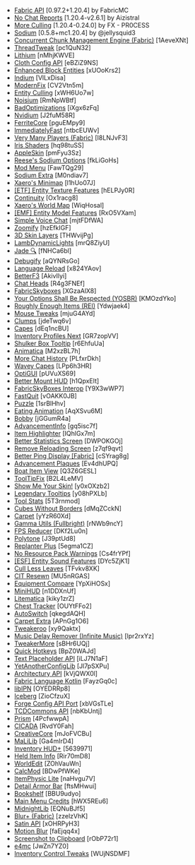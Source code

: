 - [Fabric API](https://modrinth.com/mod/P7dR8mSH) [0.97.2+1.20.4] by FabricMC
- [No Chat Reports](https://modrinth.com/mod/qQyHxfxd) [1.20.4-v2.6.1] by Aizistral
- [More Culling](https://modrinth.com/mod/51shyZVL) [1.20.4-0.24.0] by FX - PR0CESS
- [Sodium](https://modrinth.com/mod/AANobbMI) [0.5.8+mc1.20.4] by @jellysquid3
- [Concurrent Chunk Management Engine (Fabric)](https://modrinth.com/mod/VSNURh3q) [1AeveXNt]
- [ThreadTweak](https://modrinth.com/mod/vSEH1ERy) [pc1QuN32]
- [Lithium](https://modrinth.com/mod/gvQqBUqZ) [nMhjKWVE]
- [Cloth Config API](https://modrinth.com/mod/9s6osm5g) [eBZiZ9NS]
- [Enhanced Block Entities](https://modrinth.com/mod/OVuFYfre) [xUOoKrs2]
- [Indium](https://modrinth.com/mod/Orvt0mRa) [VlLxDisa]
- [ModernFix](https://modrinth.com/mod/nmDcB62a) [CV2Vtn5m]
- [Entity Culling](https://modrinth.com/mod/NNAgCjsB) [xWH6Uo7w]
- [Noisium](https://modrinth.com/mod/KuNKN7d2) [RmNpWBtf]
- [BadOptimizations](https://modrinth.com/mod/g96Z4WVZ) [iXgx6zFq]
- [Nvidium](https://modrinth.com/mod/SfMw2IZN) [J2fuM58R]
- [FerriteCore](https://modrinth.com/mod/uXXizFIs) [pguEMpy9]
- [ImmediatelyFast](https://modrinth.com/mod/5ZwdcRci) [ntbcEUWv]
- [Very Many Players (Fabric)](https://modrinth.com/mod/wnEe9KBa) [I8LNJvF3]
- [Iris Shaders](https://modrinth.com/mod/YL57xq9U) [hq98tuSS]
- [AppleSkin](https://modrinth.com/mod/EsAfCjCV) [pmFyu3Sz]
- [Reese's Sodium Options](https://modrinth.com/mod/Bh37bMuy) [fkLiGoHs]
- [Mod Menu](https://modrinth.com/mod/mOgUt4GM) [FawTQg29]
- [Sodium Extra](https://modrinth.com/mod/PtjYWJkn) [M0ndiav7]
- [Xaero's Minimap](https://modrinth.com/mod/1bokaNcj) [l1hUo07J]
- [[ETF] Entity Texture Features](https://modrinth.com/mod/BVzZfTc1) [hELPJy0R]
- [Continuity](https://modrinth.com/mod/1IjD5062) [Ox1racg8]
- [Xaero's World Map](https://modrinth.com/mod/NcUtCpym) [WiqHosal]
- [[EMF] Entity Model Features](https://modrinth.com/mod/4I1XuqiY) [RxO5VXam]
- [Simple Voice Chat](https://modrinth.com/mod/9eGKb6K1) [mjtFDfWA]
- [Zoomify](https://modrinth.com/mod/w7ThoJFB) [hzEfkIGF]
- [3D Skin Layers](https://modrinth.com/mod/zV5r3pPn) [THWvijPg]
- [LambDynamicLights](https://modrinth.com/mod/yBW8D80W) [mrQ8ZiyU]
- [Jade 🔍](https://modrinth.com/mod/nvQzSEkH) [fNHCa6bl]
- [Debugify](https://modrinth.com/mod/QwxR6Gcd) [aQYNRsGo]
- [Language Reload](https://modrinth.com/mod/uLbm7CG6) [x824YAov]
- [BetterF3](https://modrinth.com/mod/8shC1gFX) [AkivIlyi]
- [Chat Heads](https://modrinth.com/mod/Wb5oqrBJ) [R4g3FNEf]
- [FabricSkyboxes](https://modrinth.com/mod/YBz7DOs8) [XGzaAlX8]
- [Your Options Shall Be Respected (YOSBR)](https://modrinth.com/mod/WwbubTsV) [KMOzdYko]
- [Roughly Enough Items (REI)](https://modrinth.com/mod/nfn13YXA) [Ydwjaek4]
- [Mouse Tweaks](https://modrinth.com/mod/aC3cM3Vq) [mjuG4AYd]
- [Clumps](https://modrinth.com/mod/Wnxd13zP) [jdeTwq6v]
- [Capes](https://modrinth.com/mod/89Wsn8GD) [dEq1ncBU]
- [Inventory Profiles Next](https://modrinth.com/mod/O7RBXm3n) [GR7zopVV]
- [Shulker Box Tooltip](https://modrinth.com/mod/2M01OLQq) [r6EhfuUa]
- [Animatica](https://modrinth.com/mod/PRN43VSY) [M2xzBL7h]
- [More Chat History](https://modrinth.com/mod/8qkXwOnk) [PLfxrDkh]
- [Wavey Capes](https://modrinth.com/mod/kYuIpRLv) [LPp6h3HR]
- [OptiGUI](https://modrinth.com/mod/JuksLGBQ) [pUVuXS69]
- [Better Mount HUD](https://modrinth.com/mod/kqJFAPU9) [h1QpxElt]
- [FabricSkyBoxes Interop](https://modrinth.com/mod/HpdHOPOp) [Y9X3wWP7]
- [FastQuit](https://modrinth.com/mod/x1hIzbuY) [vOAKK0JB]
- [Puzzle](https://modrinth.com/mod/3IuO68q1) [1srBlHhv]
- [Eating Animation](https://modrinth.com/mod/rUgZvGzi) [AqXSvu6M]
- [Bobby](https://modrinth.com/mod/M08ruV16) [jGGumR4a]
- [AdvancementInfo](https://modrinth.com/mod/G1epq3jN) [gq5isc7f]
- [Item Highlighter](https://modrinth.com/mod/cVNW5lr6) [IQhlGx7m]
- [Better Statistics Screen](https://modrinth.com/mod/n6PXGAoM) [DWPOKGOj]
- [Remove Reloading Screen](https://modrinth.com/mod/ZP7xHXtw) [z7qf9qvt]
- [Better Ping Display [Fabric]](https://modrinth.com/mod/MS1ZMyR7) [cSYrag8g]
- [Advancement Plaques](https://modrinth.com/mod/9NM0dXub) [Ev4dhUPQ]
- [Boat Item View](https://modrinth.com/mod/BdKIyOLe) [Q3Z6GESL]
- [ToolTipFix](https://modrinth.com/mod/2RKFTmiB) [B2L4LeMV]
- [Show Me Your Skin!](https://modrinth.com/mod/bD7YqcA3) [y0xOXzb2]
- [Legendary Tooltips](https://modrinth.com/mod/atHH8NyV) [y08hPXLb]
- [Tool Stats](https://modrinth.com/mod/vuGFx44e) [5T3rnmod]
- [Cubes Without Borders](https://modrinth.com/mod/ETlrkaYF) [dMqZCckN]
- [Carpet](https://modrinth.com/mod/TQTTVgYE) [yYzR60Xd]
- [Gamma Utils (Fullbright)](https://modrinth.com/mod/wdLuzzEP) [rNWb9ncY]
- [FPS Reducer](https://modrinth.com/mod/iZ10HXDj) [DKf2Lu0n]
- [Polytone](https://modrinth.com/mod/3qAYkBMB) [J39ptUd8]
- [Replanter Plus](https://modrinth.com/mod/is7374ZC) [5egma1CZ]
- [No Resource Pack Warnings](https://modrinth.com/mod/6xKUDQcB) [Cs4frYPf]
- [[ESF] Entity Sound Features](https://modrinth.com/mod/IMuO8COj) [DYc5ZjK1]
- [Cull Less Leaves](https://modrinth.com/mod/iG6ZHsUV) [TFvkv8XK]
- [CIT Resewn](https://modrinth.com/mod/otVJckYQ) [MU5nRGAS]
- [Equipment Compare](https://modrinth.com/mod/CYSUVOdj) [YpXiHOSx]
- [MiniHUD](https://modrinth.com/mod/UMxybHE8) [n1DDXnUf]
- [Litematica](https://modrinth.com/mod/bEpr0Arc) [kiky1zrZ]
- [Chest Tracker](https://modrinth.com/mod/ni4SrKmq) [OUYtFFo2]
- [AutoSwitch](https://modrinth.com/mod/uSdcnlts) [qkegdAQH]
- [Carpet Extra](https://modrinth.com/mod/VX3TgwQh) [APnGg1O6]
- [Tweakeroo](https://modrinth.com/mod/t5wuYk45) [xy9Qaktx]
- [Music Delay Remover (Infinite Music)](https://modrinth.com/mod/OJLdOa8k) [lpr2rxYz]
- [TweakerMore](https://modrinth.com/mod/GBeCx05I) [sBHr6UQj]
- [Quick Hotkeys](https://modrinth.com/mod/24LuV3ge) [BpZ0WAJd]
- [Text Placeholder API](https://modrinth.com/mod/eXts2L7r) [iLJ7N1aF]
- [YetAnotherConfigLib](https://modrinth.com/mod/1eAoo2KR) [Jl7pSXPu]
- [Architectury API](https://modrinth.com/mod/lhGA9TYQ) [kVjQWX0l]
- [Fabric Language Kotlin](https://modrinth.com/mod/Ha28R6CL) [FayzGq0c]
- [libIPN](https://modrinth.com/mod/onSQdWhM) [OYEDRRp8]
- [Iceberg](https://modrinth.com/mod/5faXoLqX) [ZioCfzuX]
- [Forge Config API Port](https://modrinth.com/mod/ohNO6lps) [xbVGsTLe]
- [TCDCommons API](https://modrinth.com/mod/Eldc1g37) [nbKbUntj]
- [Prism](https://modrinth.com/mod/1OE8wbN0) [4PcfwwpA]
- [CICADA](https://modrinth.com/mod/IwCkru1D) [RvdY0Fah]
- [CreativeCore](https://modrinth.com/mod/OsZiaDHq) [mJoFVCBu]
- [MaLiLib](https://modrinth.com/mod/GcWjdA9I) [Ga4mIrD4]
- [Inventory HUD+](https://www.curseforge.com/projects/357540) [5639971]
- [Held Item Info](https://modrinth.com/mod/tEcWzCZz) [Rir70mD8]
- [WorldEdit](https://modrinth.com/mod/1u6JkXh5) [ZOhVauWn]
- [CalcMod](https://modrinth.com/mod/XoHTb2Ap) [BDwPfWKe]
- [ItemPhysic Lite](https://modrinth.com/mod/OuyCgP8t) [naHvgu7V]
- [Detail Armor Bar](https://modrinth.com/mod/hAt6ty93) [ftsMHwui]
- [Bookshelf](https://modrinth.com/mod/uy4Cnpcm) [BBU9udyo]
- [Main Menu Credits](https://modrinth.com/mod/qJDfP7WN) [hWX5REu6]
- [MidnightLib](https://modrinth.com/mod/codAaoxh) [EQNuBJf5]
- [Blur+ (Fabric)](https://modrinth.com/mod/NK39zBp2) [zzelzVhK]
- [Satin API](https://modrinth.com/mod/fRbqPLg4) [xOHRPyH3]
- [Motion Blur](https://modrinth.com/mod/fWundlde) [faEjqq4x]
- [Screenshot to Clipboard](https://modrinth.com/mod/1KiJRrTg) [rObP72r1]
- [e4mc](https://modrinth.com/mod/qANg5Jrr) [JwZn7YZ0]
- [Inventory Control Tweaks](https://modrinth.com/mod/sPYwFCE0) [WUjNSDMF]